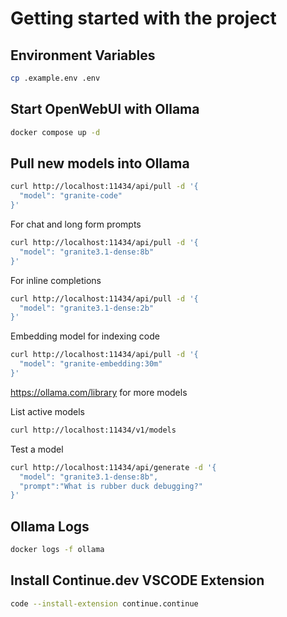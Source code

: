 # Getting started with the project

## Environment Variables

```bash
cp .example.env .env
```

## Start OpenWebUI with Ollama

```bash
docker compose up -d
```

## Pull new models into Ollama

```bash
curl http://localhost:11434/api/pull -d '{
  "model": "granite-code"
}'
```

For chat and long form prompts

```bash
curl http://localhost:11434/api/pull -d '{
  "model": "granite3.1-dense:8b"
}'
```

For inline completions

```bash
curl http://localhost:11434/api/pull -d '{
  "model": "granite3.1-dense:2b"
}'
```

Embedding model for indexing code

```bash
curl http://localhost:11434/api/pull -d '{
  "model": "granite-embedding:30m"
}'
```

https://ollama.com/library for more models

List active models

```bash
curl http://localhost:11434/v1/models
```

Test a model

```bash
curl http://localhost:11434/api/generate -d '{
  "model": "granite3.1-dense:8b",
  "prompt":"What is rubber duck debugging?"
}'
```

## Ollama Logs

```bash
docker logs -f ollama
```

## Install Continue.dev VSCODE Extension

```bash
code --install-extension continue.continue
```
